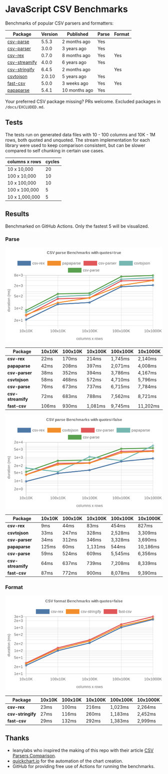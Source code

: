 # JavaScript CSV Benchmarks

Benchmarks of popular CSV parsers and formatters:

<!-- packages -->
| Package | Version | Published | Parse | Format 
|---------|---------|-----------|-------|--------
| [csv-parse](https://www.npmjs.com/package/csv-parse) | 5.5.3 | 2 months ago | Yes |  
| [csv-parser](https://www.npmjs.com/package/csv-parser) | 3.0.0 | 3 years ago | Yes |  
| [csv-rex](https://www.npmjs.com/package/csv-rex) | 0.7.0 | 8 months ago | Yes | Yes 
| [csv-streamify](https://www.npmjs.com/package/csv-streamify) | 4.0.0 | 6 years ago | Yes |  
| [csv-stringify](https://www.npmjs.com/package/csv-stringify) | 6.4.5 | 2 months ago |  | Yes 
| [csvtojson](https://www.npmjs.com/package/csvtojson) | 2.0.10 | 5 years ago | Yes |  
| [fast-csv](https://www.npmjs.com/package/fast-csv) | 5.0.0 | 3 weeks ago | Yes | Yes 
| [papaparse](https://www.npmjs.com/package/papaparse) | 5.4.1 | 10 months ago | Yes |  
<!-- packages -->

Your preferred CSV package missing? PRs welcome. Excluded packages in `/docs/EXCLUDED.md`.

## Tests
The tests run on generated data files with 10 - 100 columns and 10K - 1M rows, both quoted and unquoted. The stream implementation for each library were used to keep comparison consistent, but can be slower compared to self chunking in certain use cases.

<!-- tests -->
| columns x rows | cycles 
|----------------|--------
| 10 x 10,000 | 20 
| 100 x 10,000 | 10 
| 10 x 100,000 | 10 
| 100 x 100,000 | 5 
| 10 x 1,000,000 | 5 
<!-- tests -->

## Results 
Benchmarked on GitHub Actions. Only the fastest 5 will be visualized.

### Parse
![Quoted CSV Parser Benchmarks](https://github.com/willfarrell/csv-benchmarks/raw/main/results/parse_quotes%3Dtrue.png)

<!-- parse quotes=true -->
| Package | 10x10K | 100x10K | 10x100K | 100x100K | 10x1000K 
|---------|---|---|---|---|---
| **csv-rex** | 22ms | 170ms | 214ms | 1,745ms | 2,140ms 
| **papaparse** | 42ms | 208ms | 397ms | 2,071ms | 4,008ms 
| **csv-parser** | 38ms | 352ms | 394ms | 3,786ms | 4,167ms 
| **csvtojson** | 58ms | 468ms | 572ms | 4,710ms | 5,796ms 
| **csv-parse** | 76ms | 673ms | 737ms | 6,715ms | 7,784ms 
| **csv-streamify** | 72ms | 683ms | 788ms | 7,562ms | 8,721ms 
| **fast-csv** | 106ms | 930ms | 1,081ms | 9,745ms | 11,202ms 
<!-- parse quotes=true -->

![Non-Quoted CSV Parser Benchmarks](https://github.com/willfarrell/csv-benchmarks/raw/main/results/parse_quotes%3Dfalse.png)

<!-- parse quotes=false -->
| Package | 10x10K | 100x10K | 10x100K | 100x100K | 10x1000K 
|---------|---|---|---|---|---
| **csv-rex** | 9ms | 44ms | 83ms | 454ms | 827ms 
| **csvtojson** | 33ms | 247ms | 328ms | 2,528ms | 3,309ms 
| **csv-parser** | 34ms | 312ms | 346ms | 3,328ms | 3,690ms 
| **papaparse** | 125ms | 60ms | 1,131ms | 544ms | 10,186ms 
| **csv-parse** | 59ms | 524ms | 609ms | 5,545ms | 6,356ms 
| **csv-streamify** | 64ms | 637ms | 739ms | 7,208ms | 8,339ms 
| **fast-csv** | 87ms | 772ms | 900ms | 8,078ms | 9,390ms 
<!-- parse quotes=false -->

### Format

![Non-Quoted CSV Formatter Benchmarks](https://github.com/willfarrell/csv-benchmarks/raw/main/results/format_quotes%3Dfalse.png)

<!-- format quotes=false -->
| Package | 10x10K | 100x10K | 10x100K | 100x100K | 10x1000K 
|---------|---|---|---|---|---
| **csv-rex** | 23ms | 100ms | 216ms | 1,023ms | 2,264ms 
| **csv-stringify** | 27ms | 116ms | 260ms | 1,183ms | 2,452ms 
| **fast-csv** | 29ms | 132ms | 292ms | 1,383ms | 2,999ms 
<!-- format quotes=false -->

## Thanks
- leanylabs who inspired the making of this repo with their article [CSV Parsers Comparison](https://leanylabs.com/blog/js-csv-parsers-benchmarks/).
- [quickchart.io](https://quickchart.io) for the automation of the chart creation.
- GitHub for providing free use of Actions for running the benchmarks.
